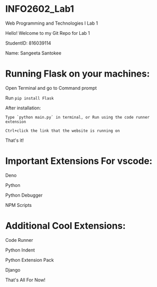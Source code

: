 # INFO2602_Lab1
Web Programming and Technologies I Lab 1

Hello!
Welcome to my Git Repo for Lab 1

StudentID: 816039114

Name: Sangeeta Santokee

# Running Flask on your machines:
Open Terminal and go to Command prompt

Run `pip install Flask`

After installation:

    Type `python main.py` in terminal, or Run using the code runner extension

    Ctrl+click the link that the website is running on

That's it! 

# Important Extensions For vscode:
Deno

Python

Python Debugger

NPM Scripts

# Additional Cool Extensions:
Code Runner

Python Indent

Python Extension Pack

Django

That's All For Now!
